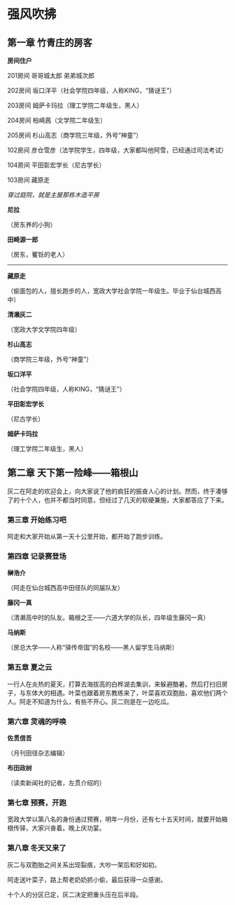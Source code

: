 # 强风吹拂



## 第一章 竹青庄的房客



**房间住户**

201房间	哥哥城太郎	弟弟城次郎

202房间	坂口洋平（社会学院四年级，人称KING，“猜谜王”）

203房间	姆萨卡玛拉（理工学院二年级生，黑人）

204房间	柏崎茜（文学院二年级生）

205房间	杉山高志（商学院三年级，外号“神童”）

102房间	彦仓雪彦（法学院学生，四年级，大家都叫他阿雪，已经通过司法考试）

104房间	平田彰宏学长（尼古学长）

103房间	藏原走



*穿过庭院，就是主屋那栋木造平房*

**尼拉**

（房东养的小狗）



**田崎源一郎**

（房东，矍铄的老人）

---



**藏原走**

（偷面包的人，擅长跑步的人，宽政大学社会学院一年级生。毕业于仙台城西高中）



**清濑灰二**

（宽政大学文学院四年级）



**杉山高志**

（商学院三年级，外号“神童”）



**坂口洋平**

（社会学院四年级，人称KING，“猜谜王”）



**平田彰宏学长**

（尼古学长）



**姆萨卡玛拉**

（理工学院二年级生，黑人）



## 第二章  天下第一险峰——箱根山

灰二在阿走的欢迎会上，向大家说了他的疯狂的振奋人心的计划。然而，终于凑够了的十个人，也并不都当时同意，但经过了几天的软硬兼施，大家都答应了下来。



### 第三章  开始练习吧

阿走和大家开始从第一天十公里开始，都开始了跑步训练。

### 第四章  记录赛登场

**榊浩介**

（阿走在仙台城西高中田径队的同届队友）

**藤冈一真**

（清濑高中时的队友。箱根之王——六道大学的队长，四年级生藤冈一真）

**马纳斯**

（房总大学——人称“驿传帝国”的名校——黑人留学生马纳斯）



### 第五章  夏之云

一行人在炎热的夏天，打算去海拔高的白桦湖去集训，来躲避酷暑。然后打扫旧房子，与东体大的相遇。叶菜也跟着房东教练来了，叶菜喜欢双胞胎，喜欢他们两个人。阿走不知道为什么，有些不开心。灰二则是在一边吃瓜。



### 第六章  灵魂的呼唤

**佐贯信吾**

（月刊田径杂志编辑）

**布田政树**

（读卖新闻社的记者，左贯介绍的）



### 第七章  预赛，开跑

宽政大学以第八名的身份通过预赛，明年一月份，还有七十五天时间，就要开始箱根传驿，大家兴奋着。晚上庆功宴。



### 第八章  冬天又来了

灰二与双胞胎之间关系出现裂痕，大吵一架后和好如初。

阿走送叶菜子，路上帮老奶奶抓小偷，最后获得一众感谢。

十个人的分区已定，灰二决定把重头压在后半段。
